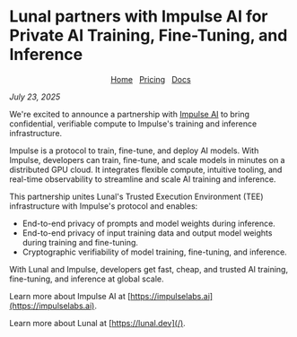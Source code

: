 # Lunal partners with Impulse AI for Private AI Training, Fine-Tuning, and Inference

<div align="center">
  <nav>
    <a href="/">Home</a>&nbsp;&nbsp;
    <a href="/pricing.md">Pricing</a>&nbsp;&nbsp;
    <a href="/docs/README.md">Docs</a>
  </nav>
</div>

*July 23, 2025*

We're excited to announce a partnership with [Impulse AI](https://impulselabs.ai/) to bring confidential, verifiable compute to Impulse's training and inference infrastructure.

Impulse is a protocol to train, fine-tune, and deploy AI models. With Impulse, developers can train, fine-tune, and scale models in minutes on a distributed GPU cloud. It integrates flexible compute, intuitive tooling, and real-time observability to streamline and scale AI training and inference.

This partnership unites Lunal's Trusted Execution Environment (TEE) infrastructure with Impulse's protocol and enables:

- End-to-end privacy of prompts and model weights during inference.
- End-to-end privacy of input training data and output model weights during training and fine-tuning.
- Cryptographic verifiability of model training, fine-tuning, and inference.

With Lunal and Impulse, developers get fast, cheap, and trusted AI training, fine-tuning, and inference at global scale.

Learn more about Impulse AI at [https://impulselabs.ai](https://impulselabs.ai).

Learn more about Lunal at [https://lunal.dev](/).